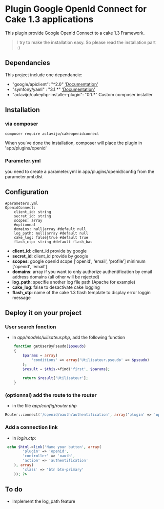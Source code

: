 # Plugin Google OpenId Connect for Cake 1.3 applications

This plugin provide Google OpenId Connect to a cake 1.3 Framework.

> I try to make the installation easy. So please read the installation part :)

## Dependancies

This project include one dependancie:
- "google/apiclient": "^2.0" ['Documentation'](https://github.com/google/google-api-php-client)
- "symfony/yaml" :    "3.1.*" ['Documentation'](http://symfony.com/doc/current/components/yaml.html)
- "aclavijo/cakephp-installer-plugin": "0.1.*" Custom composer installer

## Installation

### via composer

```
composer require aclavijo/cakeopenidconnect
```

When you've done the installation, composer will place the plugin in 'app/plugins/openid'

### Parameter.yml

you need to create a parameter.yml in app/plugins/openid/config from the parameter.yml.dist

## Configuration

```
#parameters.yml
OpenidConnect:
    client_id: string
    secret_id: string
    scopes: array
    #optionnal
    domains: null|array #default null
    log_path: null|array #default null
    cake_log: false|true #default true
    flash_ctp: string #default flash_bas
```

- **client_id**: client_id provide by google
- **secret_id**: client_id provide by google
- **scopes**: google openid scope ['openid', 'email', 'profile'] minimum ['openid', 'email']
- **domains**: array if you want to only authorize authentification by email address domains (all other will be rejected)
- **log_path**: specifie another log file path (Apache for example)
- **cake_log**: false to desactivate cake logging
- **flash_ctp**: name of the cake 1.3 flash template to display error loggin message
## Deploy it on your project

### User search fonction

- In *app/models/uilisateur.php*, add the following function

```php
    function getUserByPseudo($pseudo)
    {
        $params = array(
            'conditions' => array('Utilisateur.pseudo' => $pseudo)
        );
        $result = $this->find('first', $params);
        
        return $result['Utilisateur'];
    }
```

### (optionnal) add the route to the router

- in the file *app/config/router.php*

```php
Router::connect('/openid/oauth/authentification', array('plugin' => 'openid', 'controller' => 'oauth', 'action' => 'authentification'));
```

### Add a connection link

- In *login.ctp*:

```php
 echo $html->link('Name your button', array(
        'plugin' => 'openid', 
        'controller' => 'oauth',
        'action' => 'authentification' 
    ), array(
        'class' => 'btn btn-primary'
    )); ?>
```

## To do

- Implement the log_path feature